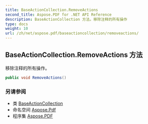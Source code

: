 ```yaml
---
title: BaseActionCollection.RemoveActions
second_title: Aspose.PDF for .NET API Reference
description: BaseActionCollection 方法。移除注释的所有操作
type: docs
weight: 10
url: /zh/net/aspose.pdf/baseactioncollection/removeactions/
---
```

## BaseActionCollection.RemoveActions 方法

移除注释的所有操作。

```csharp
public void RemoveActions()
```

### 另请参阅

* 类 [BaseActionCollection](../)
* 命名空间 [Aspose.Pdf](../../../aspose.pdf/)
* 程序集 [Aspose.PDF](../../../)